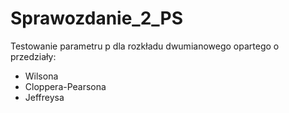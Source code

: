 # Sprawozdanie_2_PS
Testowanie parametru p dla rozkładu dwumianowego opartego o przedziały:
- Wilsona
- Cloppera-Pearsona
- Jeffreysa
